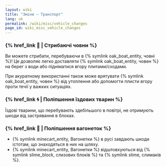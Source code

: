 ```yaml
---
layout: wiki
title: "Зміни — Транспорт"
lang: uk
permalink: /wiki/misc/vehicle_changes
page_id: wiki_misc_vehicle_changes
---
```


### {% href_link 🛶 | Стрибаючі човни %}
Ви можете стрибати, перебуваючи в {% symlink oak_boat_entity, човні %}! Це дозволяє легко доставляти {% symlink oak_boat_entity, човен %} на берег з води або підніматися вгору плитами/сходами.

При акуратному використанні також може врятувати {% symlink oak_boat_entity, човен %} від утоплення або допомогти плисти вгору проти течії у важких ситуаціях.

### {% href_link 🌀 | Поліпшення їздових тварин %}
Їздові тварини, що перебувають здебільшого в повітрі, не отримують шкоди від застрявання в блоках.

### {% href_link 🚂 | Поліпшення вагонеток %}
- {% symlink minecart_entity, Вагонетки %} в русі завдають шкоди істотам, що знаходяться в них на шляху.
- {% symlink minecart_entity, Вагонетки %} відштовхуються від {% symlink slime_block, слизових блоків %} та {% symlink slime, слимаків %}.
